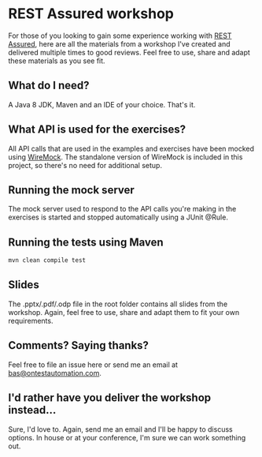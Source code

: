 REST Assured workshop
==================
For those of you looking to gain some experience working with [REST Assured](http://rest-assured.io/), here are all the materials from a workshop I've created and delivered multiple times to good reviews. Feel free to use, share and adapt these materials as you see fit.

What do I need?
---
A Java 8 JDK, Maven and an IDE of your choice. That's it.

What API is used for the exercises?
---
All API calls that are used in the examples and exercises have been mocked using [WireMock](http://wiremock.org/). The standalone version of WireMock is included in this project, so there's no need for additional setup.

Running the mock server
---
The mock server used to respond to the API calls you're making in the exercises is started and stopped automatically using a JUnit @Rule.


Running the tests using Maven
---

```bash
mvn clean compile test
```

Slides
---
The .pptx/.pdf/.odp file in the root folder contains all slides from the workshop. Again, feel free to use, share and adapt them to fit your own requirements.

Comments? Saying thanks?
---
Feel free to file an issue here or send me an email at bas@ontestautomation.com.

I'd rather have you deliver the workshop instead...
---
Sure, I'd love to. Again, send me an email and I'll be happy to discuss options. In house or at your conference, I'm sure we can work something out.
